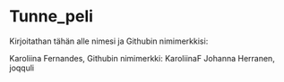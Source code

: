 # Tunne_peli

Kirjoitathan tähän alle nimesi ja Githubin nimimerkkisi:

Karoliina Fernandes, Githubin nimimerkki: KaroliinaF
Johanna Herranen, joqquli
